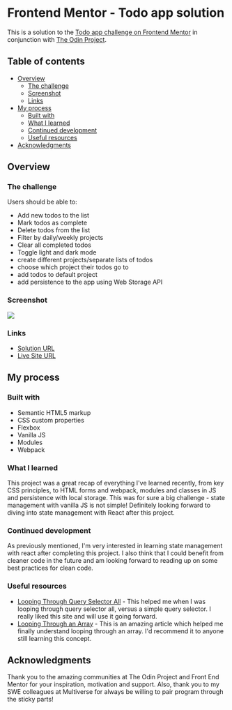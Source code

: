 # Frontend Mentor - Todo app solution

This is a solution to the [Todo app challenge on Frontend Mentor](https://www.frontendmentor.io/challenges/todo-app-Su1_KokOW) in conjunction with [The Odin Project](https://www.theodinproject.com/lessons/node-path-javascript-todo-list).

## Table of contents

- [Overview](#overview)
  - [The challenge](#the-challenge)
  - [Screenshot](#screenshot)
  - [Links](#links)
- [My process](#my-process)
  - [Built with](#built-with)
  - [What I learned](#what-i-learned)
  - [Continued development](#continued-development)
  - [Useful resources](#useful-resources)
- [Acknowledgments](#acknowledgments)

## Overview

### The challenge

Users should be able to:

- Add new todos to the list
- Mark todos as complete
- Delete todos from the list
- Filter by daily/weekly projects
- Clear all completed todos
- Toggle light and dark mode
- create different projects/separate lists of todos
- choose which project their todos go to
- add todos to default project
- add persistence to the app using Web Storage API

### Screenshot

![](https://awesomescreenshot.s3.amazonaws.com/image/2827546/28395506-2994b248eda49058fd2a7a0043c41303.png?X-Amz-Algorithm=AWS4-HMAC-SHA256&X-Amz-Credential=AKIAJSCJQ2NM3XLFPVKA%2F20220608%2Fus-east-1%2Fs3%2Faws4_request&X-Amz-Date=20220608T015323Z&X-Amz-Expires=28800&X-Amz-SignedHeaders=host&X-Amz-Signature=511b363749fddcda120c7a617d4e4a79c655f6aba46c795ec8086e0b19d9b0a9)

### Links

- [Solution URL](https://github.com/braddefauw/todo-list)
- [Live Site URL](https://braddefauw.github.io/todo-list/)

## My process

### Built with

- Semantic HTML5 markup
- CSS custom properties
- Flexbox
- Vanilla JS
- Modules
- Webpack


### What I learned

This project was a great recap of everything I've learned recently, from key CSS principles, to HTML forms and webpack, modules and classes in JS and persistence with local storage. This was for sure a big challenge - state management with vanilla JS is not simple! Definitely looking forward to diving into state management with React after this project.


### Continued development

As previously mentioned, I'm very interested in learning state management with react after completing this project. I also think that I could benefit from cleaner code in the future and am looking forward to reading up on some best practices for clean code.

### Useful resources

- [Looping Through Query Selector All](https://css-tricks.com/snippets/javascript/loop-queryselectorall-matches/) - This helped me when I was looping through query selector all, versus a simple query selector. I really liked this site and will use it going forward.
- [Looping Through an Array](https://stackoverflow.com/questions/3010840/loop-through-an-array-in-javascript) - This is an amazing article which helped me finally understand looping through an array. I'd recommend it to anyone still learning this concept.

## Acknowledgments

Thank you to the amazing communities at The Odin Project and Front End Mentor for your inspiration, motivation and support. Also, thank you to my SWE colleagues at Multiverse for always be willing to pair program through the sticky parts!

